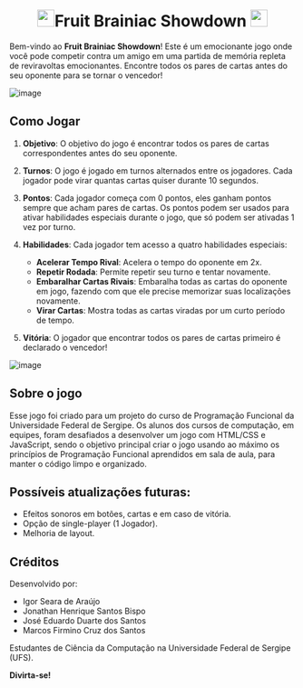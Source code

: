 <h1 align="center"><img height="30px" src="https://github.com/JhonFXA/Fruit-Brainiac-Showdown/assets/101012380/654ede39-86e6-487f-a2f0-d396a9c79601">Fruit Brainiac Showdown <img height="30px" src="https://github.com/JhonFXA/Fruit-Brainiac-Showdown/assets/101012380/654ede39-86e6-487f-a2f0-d396a9c79601"></h1>


Bem-vindo ao **Fruit Brainiac Showdown**! Este é um emocionante jogo onde você pode competir contra um amigo em uma partida de memória repleta de reviravoltas emocionantes. Encontre todos os pares de cartas antes do seu oponente para se tornar o vencedor!

![image](https://github.com/JhonFXA/Fruit-Brainiac-Showdown/assets/101012380/74d99342-4225-4f3a-a551-61ec6271a0ea)


## Como Jogar

1. **Objetivo**: O objetivo do jogo é encontrar todos os pares de cartas correspondentes antes do seu oponente.

2. **Turnos**: O jogo é jogado em turnos alternados entre os jogadores. Cada jogador pode virar quantas cartas quiser durante 10 segundos.

3. **Pontos**: Cada jogador começa com 0 pontos, eles ganham pontos sempre que acham pares de cartas. Os pontos podem ser usados para ativar habilidades especiais durante o jogo, que só podem ser ativadas 1 vez por turno.

4. **Habilidades**: Cada jogador tem acesso a quatro habilidades especiais:
   - **Acelerar Tempo Rival**: Acelera o tempo do oponente em 2x.
   - **Repetir Rodada**: Permite repetir seu turno e tentar novamente.
   - **Embaralhar Cartas Rivais**: Embaralha todas as cartas do oponente em jogo, fazendo com que ele precise memorizar suas localizações novamente. 
   - **Virar Cartas**: Mostra todas as cartas viradas por um curto período de tempo.

5. **Vitória**: O jogador que encontrar todos os pares de cartas primeiro é declarado o vencedor!


![image](https://github.com/JhonFXA/Fruit-Brainiac-Showdown/assets/101012380/4e04a26b-d7ba-407d-830c-592d8056c100)

## Sobre o jogo
Esse jogo foi criado para um projeto do curso de Programação Funcional da Universidade Federal de Sergipe. Os alunos dos cursos de computação, em equipes, foram desafiados a desenvolver um jogo com HTML/CSS e JavaScript, sendo o objetivo principal criar o jogo usando ao máximo os princípios de Programação Funcional aprendidos em sala de aula, para manter o código limpo e organizado.

## Possíveis atualizações futuras:
- Efeitos sonoros em botões, cartas e em caso de vitória.
- Opção de single-player (1 Jogador).
- Melhoria de layout.


## Créditos
Desenvolvido por:
- Igor Seara de Araújo
- Jonathan Henrique Santos Bispo
- José Eduardo Duarte dos Santos
- Marcos Firmino Cruz dos Santos

Estudantes de Ciência da Computação na Universidade Federal de Sergipe (UFS).

**Divirta-se!**
